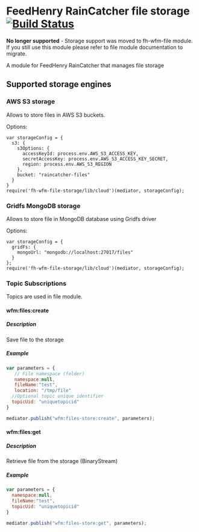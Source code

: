 # FeedHenry RainCatcher file storage [![Build Status](https://travis-ci.org/feedhenry-raincatcher/raincatcher-file-storage.png)](https://travis-ci.org/feedhenry-raincatcher/raincatcher-file-storage)

**No longer supported** - Storage support was moved to fh-wfm-file module. If you still use this module please refer to file module documentation to migrate.

A module for FeedHenry RainCatcher that manages file storage

## Supported storage engines

### AWS S3 storage

Allows to store files in AWS S3 buckets.

Options:

```
var storageConfig = {
  s3: {
    s3Options: {
      accessKeyId: process.env.AWS_S3_ACCESS_KEY,
      secretAccessKey: process.env.AWS_S3_ACCESS_KEY_SECRET,
      region: process.env.AWS_S3_REGION
    },
    bucket: "raincatcher-files"
  }
}
require('fh-wfm-file-storage/lib/cloud')(mediator, storageConfig);
```

### Gridfs MongoDB storage

Allows to store file in MongoDB database using Gridfs driver

Options:
```
var storageConfig = {
  gridFs: {
    mongoUrl: "mongodb://localhost:27017/files"
  }
};
require('fh-wfm-file-storage/lib/cloud')(mediator, storageConfig);
```

### Topic Subscriptions

Topics are used in file module.

#### wfm:files:create

##### Description

Save file to the storage

##### Example


```javascript
var parameters = {
   // File namespace (folder)
   namespace:null,
   fileName:"test",
   location: "/tmp/file"
  //Optional topic unique identifier
  topicUid: "uniquetopicid"
}

mediator.publish("wfm:files-store:create", parameters);
```

#### wfm:files:get
##### Description

Retrieve file from the storage (BinaryStream)

##### Example

```javascript
var parameters = {
  namespace:null,
  fileName:"test",
  topicUid: "uniquetopicid"
}

mediator.publish("wfm:files-store:get", parameters);
```
